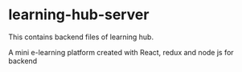 # learning-hub-server
This contains backend files of learning hub. 

A mini e-learning platform created with React, redux and node js for backend
